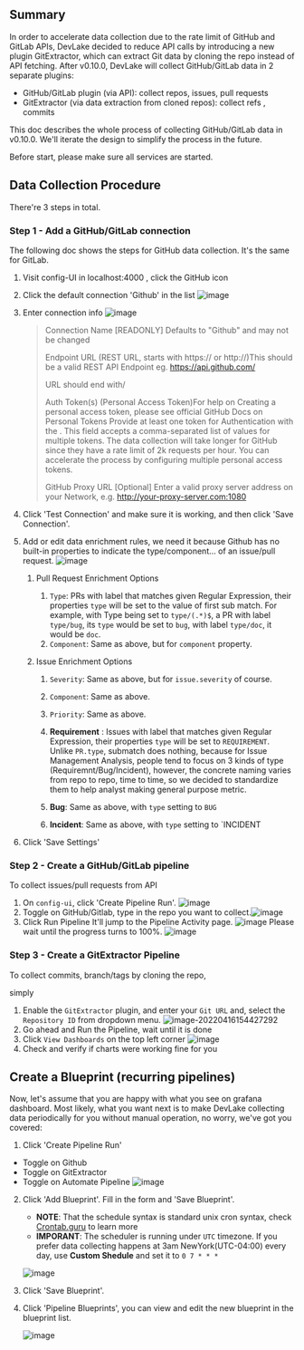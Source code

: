 ## Summary
In order to accelerate data collection due to the rate limit of GitHub and GitLab APIs, DevLake decided to reduce API calls by introducing a new plugin GitExtractor, which can extract Git data by cloning the repo instead of API fetching. 
After v0.10.0, DevLake will collect GitHub/GitLab data in 2  separate plugins: 

- GitHub/GitLab plugin (via API): collect repos, issues, pull requests
- GitExtractor (via data extraction from cloned repos):  collect refs , commits

This doc describes the whole process of collecting GitHub/GitLab data in v0.10.0. We'll iterate the design to simplify the process in the future.

Before start, please make sure all services are started.

## Data Collection Procedure
There're 3 steps in total.

### Step 1 - Add a GitHub/GitLab connection
The following doc shows the steps for GitHub data collection. It's the same for GitLab.

1. Visit config-UI in localhost:4000 , click the GitHub icon

2. Click the default connection 'Github' in the list
    ![image](https://user-images.githubusercontent.com/14050754/163591959-11d83216-057b-429f-bb35-a9d845b3de5a.png)
    
3. Enter connection info
    ![image](https://user-images.githubusercontent.com/14050754/163592015-b3294437-ce39-45d6-adf6-293e620d3942.png)

    > Connection Name [READONLY] Defaults to "Github" and may not be changed
    >
    > Endpoint URL (REST URL, starts with https:// or http://)This should be a valid REST API Endpoint eg. https://api.github.com/
    >
    > URL should end with/
    >
    > Auth Token(s) (Personal Access Token)For help on Creating a personal access token, please see official GitHub Docs on Personal Tokens
    > Provide at least one token for Authentication with the . This field accepts a comma-separated list of values for multiple tokens. The data collection will take longer for GitHub since they have a rate limit of 2k requests per hour. You can accelerate the process by configuring multiple personal access tokens.
    >
    > GitHub Proxy URL [Optional] Enter a valid proxy server address on your Network, e.g. http://your-proxy-server.com:1080
    
4. Click 'Test Connection' and make sure it is working, and then click 'Save Connection'.

5. Add or edit data enrichment rules, we need it because Github has no built-in properties to indicate the type/component... of an issue/pull request. 
    ![image](https://user-images.githubusercontent.com/14050754/163592506-1873bdd1-53cb-413b-a528-7bda440d07c5.png)
   
   1. Pull Request Enrichment Options
   
      1. `Type`: PRs with label that matches given Regular Expression, their properties `type` will be set to the value of first sub match. For example, with Type being set to `type/(.*)$`, a PR with label `type/bug`, its `type` would be set to `bug`, with label `type/doc`, it would be `doc`.
      2. `Component`: Same as above, but for `component` property.
   
   2. Issue Enrichment Options
   
      1. `Severity`: Same as above, but for `issue.severity` of course.
   
      2. `Component`: Same as above.
   
      3. `Priority`: Same as above.
   
      4. **Requirement** : Issues with label that matches given Regular Expression, their properties `type` will be set to `REQUIREMENT`. Unlike `PR.type`, submatch does nothing,    because for Issue Management Analysis, people tend to focus on 3 kinds of type (Requiremnt/Bug/Incident), however, the concrete naming varies from repo to repo, time to time, so we decided to standardize them to help analyst making general purpose metric. 
   
      5. **Bug**: Same as above, with `type` setting to `BUG`
   
      6. **Incident**: Same as above, with `type` setting to `INCIDENT
   
         
   
6. Click 'Save Settings'

### Step 2 - Create a GitHub/GitLab  pipeline

To collect issues/pull requests from API

1. On `config-ui`, click 'Create Pipeline Run'.
   ![image](https://user-images.githubusercontent.com/14050754/163592542-8b9d86ae-4f16-492c-8f90-12f1e90c5772.png)
2. Toggle on GitHub/Gitlab, type in the repo you want to collect.![image](https://user-images.githubusercontent.com/14050754/163592606-92141c7e-e820-4644-b2c9-49aa44f10871.png)
3. Click Run Pipeline
   It'll jump to the Pipeline Activity page. 
   ![image](https://user-images.githubusercontent.com/14050754/163592677-268e6b77-db3f-4eec-8a0e-ced282f5a361.png)
   Please wait until the progress turns to 100%.
   ![image](https://user-images.githubusercontent.com/14050754/163592709-cce0d502-92e9-4c19-8504-6eb521b76169.png)

### Step 3 - Create a GitExtractor Pipeline
To collect commits, branch/tags by cloning the repo, 

simply 



1. Enable the `GitExtractor` plugin, and enter your `Git URL` and, select the `Repository ID` from dropdown menu.
   ![image-20220416154427292](GitHub-and-GitLab-Quick-Startup-Guide-v0.10.0.assets/image-20220416154427292.png)
2. Go ahead and Run the Pipeline, wait until it is done
3. Click `View Dashboards` on the top left corner
   ![image](https://user-images.githubusercontent.com/61080/163666814-e48ac68d-a0cc-4413-bed7-ba123dd291c8.png)
4. Check and verify if charts were working fine for you

## Create a Blueprint (recurring pipelines)

Now, let's assume that you are happy with what you see on grafana dashboard. Most likely, what you want next is to make DevLake collecting data periodically for you without manual operation, no worry, we've got you covered:

1. Click 'Create Pipeline Run'
  - Toggle on Github
  - Toggle on GitExtractor
  - Toggle on Automate Pipeline
    ![image](https://user-images.githubusercontent.com/14050754/163596590-484e4300-b17e-4119-9818-52463c10b889.png)


2. Click 'Add Blueprint'. Fill in the form and 'Save Blueprint'.
    
    - **NOTE**: That the schedule syntax is standard unix cron syntax, check [Crontab.guru](https://crontab.guru/) to learn more
    - **IMPORANT**: The scheduler is running under `UTC` timezone. If you prefer data collecting happens at 3am NewYork(UTC-04:00) every day, use **Custom Shedule** and set it to `0 7 * * *`
    
    ![image](https://user-images.githubusercontent.com/14050754/163596655-db59e154-405f-4739-89f2-7dceab7341fe.png)
    
3. Click 'Save Blueprint'.
    
4. Click 'Pipeline Blueprints', you can view and edit the new blueprint in the blueprint list.
    
    ![image](https://user-images.githubusercontent.com/14050754/163596773-4fb4237e-e3f2-4aef-993f-8a1499ca30e2.png)





